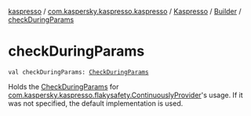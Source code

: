[kaspresso](../../../index.md) / [com.kaspersky.kaspresso.kaspresso](../../index.md) / [Kaspresso](../index.md) / [Builder](index.md) / [checkDuringParams](./check-during-params.md)

# checkDuringParams

`val checkDuringParams: `[`CheckDuringParams`](../../../com.kaspersky.kaspresso.params/-check-during-params/index.md)

Holds the [CheckDuringParams](../../../com.kaspersky.kaspresso.params/-check-during-params/index.md) for [com.kaspersky.kaspresso.flakysafety.ContinuouslyProvider](../../../com.kaspersky.kaspresso.flakysafety/-check-during-provider/index.md)'s usage.
If it was not specified, the default implementation is used.

